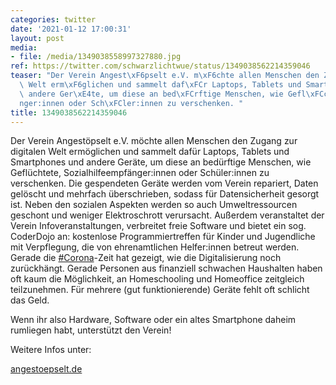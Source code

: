```yaml
---
categories: twitter
date: '2021-01-12 17:00:31'
layout: post
media:
- file: /media/1349038558997327880.jpg
ref: https://twitter.com/schwarzlichtwue/status/1349038562214359046
teaser: "Der Verein Angest\xF6pselt e.V. m\xF6chte allen Menschen den Zugang zur digitalen\
  \ Welt erm\xF6glichen und sammelt daf\xFCr Laptops, Tablets und Smartphones und\
  \ andere Ger\xE4te, um diese an bed\xFCrftige Menschen, wie Gefl\xFCchtete, Sozialhilfeempf\xE4\
  nger:innen oder Sch\xFCler:innen zu verschenken. "
title: 1349038562214359046
---
```

Der Verein Angestöpselt e.V. möchte allen Menschen den Zugang zur digitalen Welt ermöglichen und sammelt dafür Laptops, Tablets und Smartphones und andere Geräte, um diese an bedürftige Menschen, wie Geflüchtete, Sozialhilfeempfänger:innen oder Schüler:innen zu verschenken. 
Die gespendeten Geräte werden vom Verein repariert, Daten gelöscht und mehrfach überschrieben, sodass für Datensicherheit gesorgt ist. Neben den sozialen Aspekten werden so auch Umweltressourcen geschont und weniger Elektroschrott verursacht.
Außerdem veranstaltet der Verein Infoveranstaltungen, verbreitet freie Software und bietet ein sog. CoderDojo an: kostenlose Programmiertreffen für Kinder und Jugendliche mit Verpflegung, die von ehrenamtlichen Helfer:innen betreut werden.
Gerade die [#Corona](/t/corona)-Zeit hat gezeigt, wie die Digitalisierung noch zurückhängt. Gerade Personen aus finanziell schwachen Haushalten haben oft kaum die Möglichkeit, an Homeschooling und Homeoffice zeitgleich teilzunehmen.
Für mehrere (gut funktionierende) Geräte fehlt oft schlicht das Geld. 

Wenn ihr also Hardware, Software oder ein altes Smartphone daheim rumliegen habt, unterstützt den Verein! 



Weitere Infos unter: 

[angestoepselt.de](https://angestoepselt.de/)